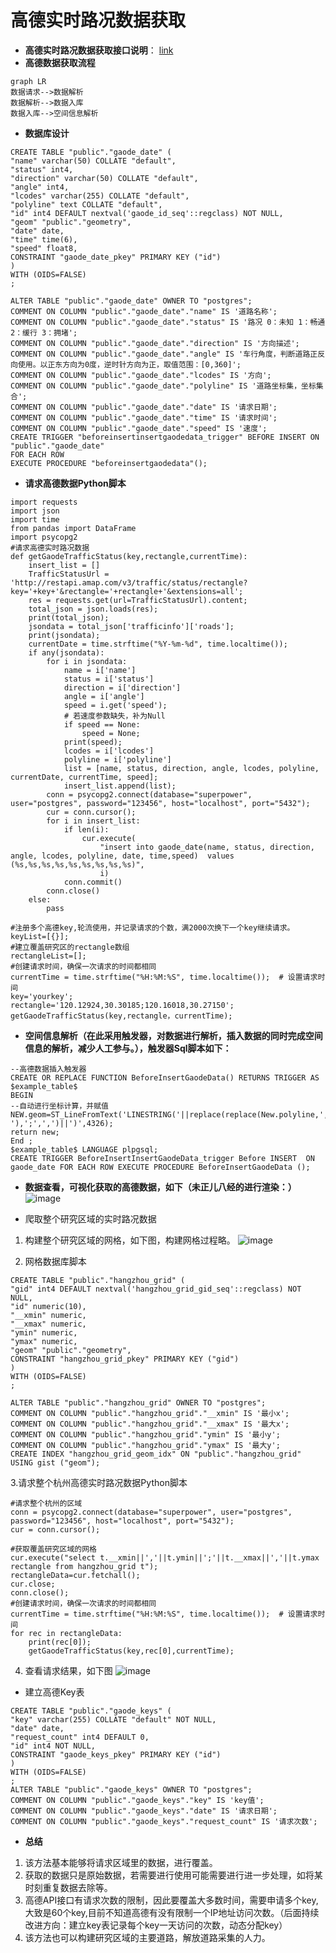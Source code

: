 # 高德实时路况数据获取
- **高德实时路况数据获取接口说明**：
[link](http://lbs.amap.com/api/webservice/guide/api/trafficstatus)
- **高德数据获取流程**

```
graph LR
数据请求-->数据解析
数据解析-->数据入库
数据入库-->空间信息解析
```
- **数据库设计**

```
CREATE TABLE "public"."gaode_date" (
"name" varchar(50) COLLATE "default",
"status" int4,
"direction" varchar(50) COLLATE "default",
"angle" int4,
"lcodes" varchar(255) COLLATE "default",
"polyline" text COLLATE "default",
"id" int4 DEFAULT nextval('gaode_id_seq'::regclass) NOT NULL,
"geom" "public"."geometry",
"date" date,
"time" time(6),
"speed" float8,
CONSTRAINT "gaode_date_pkey" PRIMARY KEY ("id")
)
WITH (OIDS=FALSE)
;

ALTER TABLE "public"."gaode_date" OWNER TO "postgres";
COMMENT ON COLUMN "public"."gaode_date"."name" IS '道路名称';
COMMENT ON COLUMN "public"."gaode_date"."status" IS '路况 0：未知 1：畅通 2：缓行 3：拥堵';
COMMENT ON COLUMN "public"."gaode_date"."direction" IS '方向描述';
COMMENT ON COLUMN "public"."gaode_date"."angle" IS '车行角度，判断道路正反向使用。以正东方向为0度，逆时针方向为正，取值范围：[0,360]';
COMMENT ON COLUMN "public"."gaode_date"."lcodes" IS '方向';
COMMENT ON COLUMN "public"."gaode_date"."polyline" IS '道路坐标集，坐标集合';
COMMENT ON COLUMN "public"."gaode_date"."date" IS '请求日期';
COMMENT ON COLUMN "public"."gaode_date"."time" IS '请求时间';
COMMENT ON COLUMN "public"."gaode_date"."speed" IS '速度';
CREATE TRIGGER "beforeinsertinsertgaodedata_trigger" BEFORE INSERT ON "public"."gaode_date"
FOR EACH ROW
EXECUTE PROCEDURE "beforeinsertgaodedata"();
```
- **请求高德数据Python脚本**

```
import requests
import json
import time
from pandas import DataFrame
import psycopg2
#请求高德实时路况数据
def getGaodeTrafficStatus(key,rectangle,currentTime):
    insert_list = []
    TrafficStatusUrl = 'http://restapi.amap.com/v3/traffic/status/rectangle?key='+key+'&rectangle='+rectangle+'&extensions=all';
    res = requests.get(url=TrafficStatusUrl).content;
    total_json = json.loads(res);
    print(total_json);
    jsondata = total_json['trafficinfo']['roads'];
    print(jsondata);
    currentDate = time.strftime("%Y-%m-%d", time.localtime());
    if any(jsondata):
        for i in jsondata:
            name = i['name']
            status = i['status']
            direction = i['direction']
            angle = i['angle']
            speed = i.get('speed');
            # 若速度参数缺失，补为Null
            if speed == None:
                speed = None;
            print(speed);
            lcodes = i['lcodes']
            polyline = i['polyline']
            list = [name, status, direction, angle, lcodes, polyline, currentDate, currentTime, speed];
            insert_list.append(list);
        conn = psycopg2.connect(database="superpower", user="postgres", password="123456", host="localhost", port="5432");
        cur = conn.cursor();
        for i in insert_list:
            if len(i):
                cur.execute(
                    "insert into gaode_date(name, status, direction, angle, lcodes, polyline, date, time,speed)  values (%s,%s,%s,%s,%s,%s,%s,%s,%s)",
                    i)
            conn.commit()
        conn.close()
    else:
        pass

#注册多个高德key,轮流使用，并记录请求的个数，满2000次换下一个key继续请求。
keyList=[{}];
#建立覆盖研究区的rectangle数组
rectangleList=[];
#创建请求时间，确保一次请求的时间都相同
currentTime = time.strftime("%H:%M:%S", time.localtime());  # 设置请求时间
key='yourkey';
rectangle='120.12924,30.30185;120.16018,30.27150';
getGaodeTrafficStatus(key,rectangle，currentTime);
```
- **空间信息解析（在此采用触发器，对数据进行解析，插入数据的同时完成空间信息的解析，减少人工参与。），触发器Sql脚本如下：**

```
--高德数据插入触发器
CREATE OR REPLACE FUNCTION BeforeInsertGaodeData() RETURNS TRIGGER AS $example_table$ 
BEGIN
--自动进行坐标计算，并赋值
NEW.geom=ST_LineFromText('LINESTRING('||replace(replace(New.polyline,',',' '),';',',')||')',4326);
return new;
End	;
$example_table$ LANGUAGE plpgsql;
CREATE TRIGGER BeforeInsertInsertGaodeData_trigger Before INSERT  ON gaode_date FOR EACH ROW EXECUTE PROCEDURE BeforeInsertGaodeData ();
```


- **数据查看，可视化获取的高德数据，如下（未正儿八经的进行渲染：）**
![image](http://note.youdao.com/yws/public/resource/9461424f32755baa75fe045abe52c653/xmlnote/2F1E73B0548744C0AFB78743F6764B81/48612)

- 爬取整个研究区域的实时路况数据
1. 构建整个研究区域的网格，如下图，构建网格过程略。
![image](http://note.youdao.com/yws/public/resource/9461424f32755baa75fe045abe52c653/xmlnote/FA8CF6B67E3E47E29EEBCE7F79E93F88/48620)
    
2. 网格数据库脚本

```
CREATE TABLE "public"."hangzhou_grid" (
"gid" int4 DEFAULT nextval('hangzhou_grid_gid_seq'::regclass) NOT NULL,
"id" numeric(10),
"__xmin" numeric,
"__xmax" numeric,
"ymin" numeric,
"ymax" numeric,
"geom" "public"."geometry",
CONSTRAINT "hangzhou_grid_pkey" PRIMARY KEY ("gid")
)
WITH (OIDS=FALSE)
;

ALTER TABLE "public"."hangzhou_grid" OWNER TO "postgres";
COMMENT ON COLUMN "public"."hangzhou_grid"."__xmin" IS '最小x';
COMMENT ON COLUMN "public"."hangzhou_grid"."__xmax" IS '最大x';
COMMENT ON COLUMN "public"."hangzhou_grid"."ymin" IS '最小y';
COMMENT ON COLUMN "public"."hangzhou_grid"."ymax" IS '最大y';
CREATE INDEX "hangzhou_grid_geom_idx" ON "public"."hangzhou_grid" USING gist ("geom");
```

3.请求整个杭州高德实时路况数据Python脚本

```
#请求整个杭州的区域
conn = psycopg2.connect(database="superpower", user="postgres", password="123456", host="localhost", port="5432");
cur = conn.cursor();

#获取覆盖研究区域的网格
cur.execute("select t.__xmin||','||t.ymin||';'||t.__xmax||','||t.ymax rectangle from hangzhou_grid t");
rectangleData=cur.fetchall();
cur.close;
conn.close();
#创建请求时间，确保一次请求的时间都相同
currentTime = time.strftime("%H:%M:%S", time.localtime());  # 设置请求时间
for rec in rectangleData:
    print(rec[0]);
    getGaodeTrafficStatus(key,rec[0],currentTime);
```
4. 查看请求结果，如下图
![image](http://note.youdao.com/yws/public/resource/9461424f32755baa75fe045abe52c653/xmlnote/7DE06A9F0A6C45FDB690F3D6841699CC/48673)

- 建立高德Key表

```
CREATE TABLE "public"."gaode_keys" (
"key" varchar(255) COLLATE "default" NOT NULL,
"date" date,
"request_count" int4 DEFAULT 0,
"id" int4 NOT NULL,
CONSTRAINT "gaode_keys_pkey" PRIMARY KEY ("id")
)
WITH (OIDS=FALSE)
;
ALTER TABLE "public"."gaode_keys" OWNER TO "postgres";
COMMENT ON COLUMN "public"."gaode_keys"."key" IS 'key值';
COMMENT ON COLUMN "public"."gaode_keys"."date" IS '请求日期';
COMMENT ON COLUMN "public"."gaode_keys"."request_count" IS '请求次数';
```



- **总结**
1. 该方法基本能够将请求区域里的数据，进行覆盖。
2. 获取的数据只是原始数据，若需要进行使用可能需要进行进一步处理，如将某时刻重复数据去除等。
3. 高德API接口有请求次数的限制，因此要覆盖大多数时间，需要申请多个key,大致是60个key,目前不知道高德有没有限制一个IP地址访问次数。（后面持续改进方向：建立key表记录每个key一天访问的次数，动态分配key）
4. 该方法也可以构建研究区域的主要道路，解放道路采集的人力。



